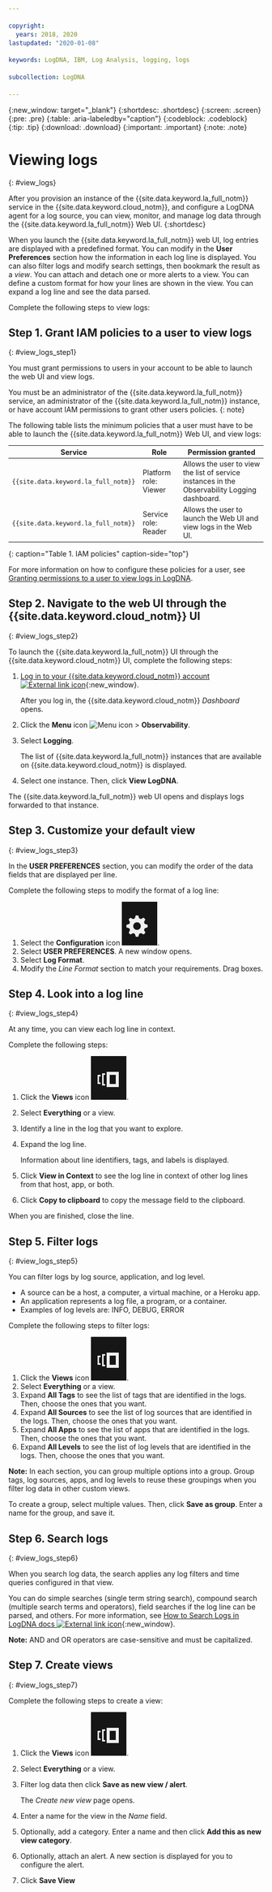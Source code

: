 ```yaml
---

copyright:
  years: 2018, 2020
lastupdated: "2020-01-08"

keywords: LogDNA, IBM, Log Analysis, logging, logs

subcollection: LogDNA

---
```


{:new_window: target="_blank"}
{:shortdesc: .shortdesc}
{:screen: .screen}
{:pre: .pre}
{:table: .aria-labeledby="caption"}
{:codeblock: .codeblock}
{:tip: .tip}
{:download: .download}
{:important: .important}
{:note: .note}

# Viewing logs
{: #view_logs}

After you provision an instance of the {{site.data.keyword.la_full_notm}} service in the {{site.data.keyword.cloud_notm}}, and configure a LogDNA agent for a log source, you can view, monitor, and manage log data through the {{site.data.keyword.la_full_notm}} Web UI.
{:shortdesc}

When you launch the {{site.data.keyword.la_full_notm}} web UI, log entries are displayed with a predefined format. You can modify in the **User Preferences** section how the information in each log line is displayed. You can also filter logs and modify search settings, then bookmark the result as a *view*. You can attach and detach one or more alerts to a view. You can define a custom format for how your lines are shown in the view. You can expand a log line and see the data parsed.


Complete the following steps to view logs:


## Step 1. Grant IAM policies to a user to view logs
{: #view_logs_step1}

You must grant permissions to users in your account to be able to launch the web UI and view logs.

You must be an administrator of the {{site.data.keyword.la_full_notm}} service, an administrator of the {{site.data.keyword.la_full_notm}} instance, or have account IAM permissions to grant other users policies.
{: note}

The following table lists the minimum policies that a user must have to be able to launch the {{site.data.keyword.la_full_notm}} Web UI, and view logs:

| Service                               | Role                      | Permission granted            |
|---------------------------------------|---------------------------|-------------------------------|  
| `{{site.data.keyword.la_full_notm}} ` | Platform role: Viewer     | Allows the user to view the list of service instances in the Observability Logging dashboard. |
| `{{site.data.keyword.la_full_notm}} ` | Service role: Reader      | Allows the user to launch the Web UI and view logs in the Web UI.  |
{: caption="Table 1. IAM policies" caption-side="top"} 

For more information on how to configure these policies for a user, see [Granting permissions to a user to view logs in LogDNA](/docs/services/Log-Analysis-with-LogDNA?topic=LogDNA-work_iam#user_logdna).


## Step 2. Navigate to the web UI through the {{site.data.keyword.cloud_notm}} UI
{: #view_logs_step2}

To launch the {{site.data.keyword.la_full_notm}}  UI through the {{site.data.keyword.cloud_notm}} UI, complete the following steps:

1. [Log in to your {{site.data.keyword.cloud_notm}} account ![External link icon](../../icons/launch-glyph.svg "External link icon")](https://cloud.ibm.com/login){:new_window}.

	After you log in, the {{site.data.keyword.cloud_notm}} *Dashboard* opens.

2. Click the **Menu** icon ![Menu icon](../icons/icon_hamburger.svg) &gt; **Observability**. 

3. Select **Logging**. 

    The list of {{site.data.keyword.la_full_notm}} instances that are available on {{site.data.keyword.cloud_notm}} is displayed.

4. Select one instance. Then, click **View LogDNA**.

The {{site.data.keyword.la_full_notm}} web UI opens and displays logs forwarded to that instance.


## Step 3. Customize your default view
{: #view_logs_step3}

In the **USER PREFERENCES** section, you can modify the order of the data fields that are displayed per line.

Complete the following steps to modify the format of a log line:

1. Select the **Configuration** icon ![Configuration icon](images/admin.png "Admin icon").
2. Select **USER PREFERENCES**. A new window opens.
3. Select **Log Format**.
4. Modify the *Line Format* section to match your requirements. Drag boxes.


## Step 4. Look into a log line
{: #view_logs_step4}

At any time, you can view each log line in context.

Complete the following steps: 

1. Click the **Views** icon ![Configuration icon](images/views.png "Configuration icon").
2. Select **Everything** or a view.
3. Identify a line in the log that you want to explore.
4. Expand the log line. 

    Information about line identifiers, tags, and labels is displayed.

5. Click **View in Context** to see the log line in context of other log lines from that host, app, or both.

6. Click **Copy to clipboard** to copy the message field to the clipboard.

When you are finished, close the line.


## Step 5. Filter logs
{: #view_logs_step5}

You can filter logs by log source, application, and log level. 

* A source can be a host, a computer, a virtual machine, or a Heroku app.
* An application represents a log file, a program, or a container.
* Examples of log levels are: INFO, DEBUG, ERROR

Complete the following steps to filter logs:

1. Click the **Views** icon ![Configuration icon](images/views.png "Configuration icon").
2. Select **Everything** or a view.
3. Expand **All Tags** to see the list of tags that are identified in the logs. Then, choose the ones that you want.
4. Expand **All Sources** to see the list of log sources that are identified in the logs. Then, choose the ones that you want.
5. Expand **All Apps** to see the list of apps that are identified in the logs. Then, choose the ones that you want.
6. Expand **All Levels** to see the list of log levels that are identified in the logs. Then, choose the ones that you want.


**Note:** In each section, you can group multiple options into a group. Group tags, log sources, apps, and log levels to reuse these groupings when you filter log data in other custom views.

To create a group, select multiple values. Then, click **Save as group**. Enter a name for the group, and save it.


## Step 6. Search logs
{: #view_logs_step6}

When you search log data, the search applies any log filters and time queries configured in that view.

You can do simple searches (single term string search), compound search (multiple search terms and operators), field searches if the log line can be parsed, and others. For more information, see [How to Search Logs in LogDNA docs ![External link icon](../../icons/launch-glyph.svg "External link icon")](https://docs.logdna.com/docs/search){:new_window}.

**Note:** AND and OR operators are case-sensitive and must be capitalized.



## Step 7. Create views
{: #view_logs_step7}


Complete the following steps to create a view:

1. Click the **Views** icon ![Configuration icon](images/views.png "Configuration icon").
2. Select **Everything** or a view.
3. Filter log data then click **Save as new view / alert**.

    The *Create new view* page opens.

4. Enter a name for the view in the *Name* field.

5. Optionally, add a category. Enter a name and then click **Add this as new view category**.

6. Optionally, attach an alert. A new section is displayed for you to configure the alert.

7. Click **Save View**